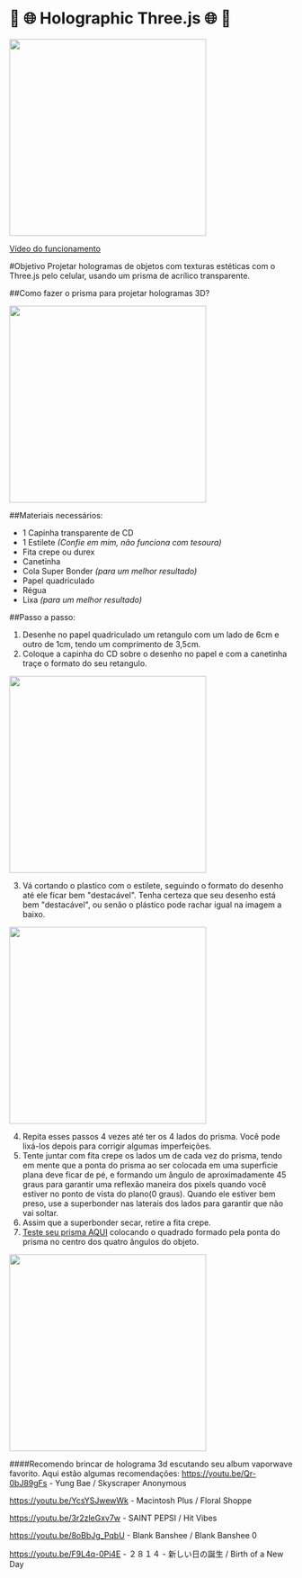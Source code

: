 # :crystal_ball: :globe_with_meridians: Holographic Three.js :globe_with_meridians: :crystal_ball:

<img src="/imgs/prisma.jpg" width="350">

[ Vídeo do funcionamento ](https://www.instagram.com/p/BPVgw70FEFW/)

#Objetivo
Projetar hologramas de objetos com texturas estéticas com o Three.js pelo celular, usando um prisma de acrílico transparente.

##Como fazer o prisma para projetar hologramas 3D?

<img src="/imgs/materiais.jpg" width="350">

##Materiais necessários:
* 1 Capinha transparente de CD
* 1 Estilete *(Confie em mim, não funciona com tesoura)*
* Fita crepe ou durex
* Canetinha
* Cola Super Bonder *(para um melhor resultado)*
* Papel quadriculado
* Régua
* Lixa *(para um melhor resultado)*

##Passo a passo:
1. Desenhe no papel quadriculado um retangulo com um lado de 6cm e outro de 1cm, tendo um comprimento de 3,5cm.
2. Coloque a capinha do CD sobre o desenho no papel e com a canetinha traçe o formato do seu retangulo.

<img src="/imgs/cortando.jpg" width="350">

3. Vá cortando o plastico com o estilete, seguindo o formato do desenho até ele ficar bem "destacável". Tenha certeza que seu desenho está bem "destacável", ou senão o plástico pode rachar igual na imagem a baixo.

<img src="/imgs/rachado.jpg" width="350">

4. Repita esses passos 4 vezes até ter os 4 lados do prisma. Você pode lixá-los depois para corrigir algumas imperfeições.
5. Tente juntar com fita crepe os lados um de cada vez do prisma, tendo em mente que a ponta do prisma ao ser colocada em uma superficie plana deve ficar de pé, e formando um ângulo de aproximadamente 45 graus para garantir uma reflexão maneira dos pixels quando você estiver no ponto de vista do plano(0 graus). Quando ele estiver bem preso, use a superbonder nas laterais dos lados para garantir que não vai soltar.
6. Assim que a superbonder secar, retire a fita crepe.
7. [ Teste seu prisma AQUI](http://anabastos.github.io/holographic-threejs) colocando o quadrado formado pela ponta do prisma no centro dos quatro ângulos do objeto.

<img src="/imgs/prisma.jpg" width="350">

####Recomendo brincar de holograma 3d escutando seu album vaporwave favorito. Aqui estão algumas recomendações:
<https://youtu.be/Qr-0bJ89gFs> - Yung Bae / Skyscraper Anonymous

<https://youtu.be/YcsYSJwewWk> - Macintosh Plus / Floral Shoppe

<https://youtu.be/3r2zleGxv7w> - SAINT PEPSI / Hit Vibes 

<https://youtu.be/8oBbJg_PqbU> - Blank Banshee / Blank Banshee 0

<https://youtu.be/F9L4q-0Pi4E> - ２８１４ - 新しい日の誕生 / Birth of a New Day



